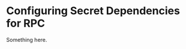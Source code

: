[title]: # (Configuring Secret Dependencies for RPC)
[tags]: # (XXX)
[priority]: # (2925)
# Configuring Secret Dependencies for RPC
Something here.

